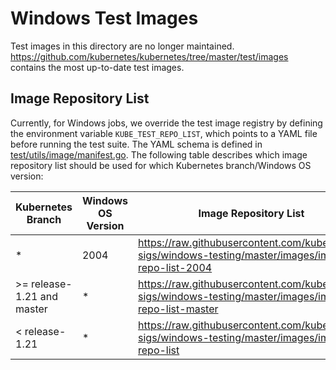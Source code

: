 # Windows Test Images

Test images in this directory are no longer maintained. https://github.com/kubernetes/kubernetes/tree/master/test/images contains the most up-to-date test images.

## Image Repository List

Currently, for Windows jobs, we override the test image registry by defining the environment variable `KUBE_TEST_REPO_LIST`, which points to a YAML file before running the test suite. The YAML schema is defined in [test/utils/image/manifest.go](https://github.com/kubernetes/kubernetes/blob/b86b78917cbff4bbc09f39fa6cc10d20afa15b1e/test/utils/image/manifest.go#L31-L47). The following table describes which image repository list should be used for which Kubernetes branch/Windows OS version:

| Kubernetes Branch | Windows OS Version | Image Repository List                                                                                  |
|-------------------|--------------------|--------------------------------------------------------------------------------------------------------|
| *                 | 2004               | https://raw.githubusercontent.com/kubernetes-sigs/windows-testing/master/images/image-repo-list-2004   |
| >= release-1.21 and master            | *                  | https://raw.githubusercontent.com/kubernetes-sigs/windows-testing/master/images/image-repo-list-master |
| < release-1.21      | *                  | https://raw.githubusercontent.com/kubernetes-sigs/windows-testing/master/images/image-repo-list        |
